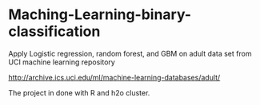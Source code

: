 # Maching-Learning-binary-classification
Apply Logistic regression, random forest, and GBM on adult data set from UCI machine learning repository

http://archive.ics.uci.edu/ml/machine-learning-databases/adult/

The project in done with R and h2o cluster.
